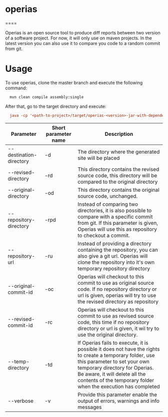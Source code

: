 operias
===

====

Operias is an open source tool to produce diff reports between two version of a software project. For now, it will only use on maven projects. In the latest version you can also use it to compare you code to a random commit from git.


Usage
=======

To use operias, clone the master branch and execute the following command:
```
  mvn clean compile assembly:single
```
After that, go to the target directory and execute:
```ini
  java -cp '<path-to-project>/target/operias-<version>-jar-with-dependencies.jar' operias.Main [--destination-directory dir] [--revised-directory dir] [--original-directory dir] [--repository-directory dir] [--repository-url url] [--original-commit-id commit-id] [--revised-commit-id commit-id] [--temp-directory dir] [--verbose]
```

Parameter | Short parameter name | Description | 
----------|----------|-----------|
--destination-directory | -d | The directory where the generated site will be placed
--revised-directory | -rd | This directory contains the revised source code, this directory will be compared to the original directory
--original-directory | -od | This directory contains the original source code, unchanged.
--repository-directory | -rpd | Instead of comparing two directories, it is also possible to compare with a specific commit from git. If this parameter is given, Operias will use this as repository to checkout a commit.
--repository-url | -ru | Instead of providing a directory containing the repository, you can also give a git url. Operias will clone the repository into it's own temporary repository directory
--original-commit-id | -oc | Operias will checkout to this commit to use as original source code. If no repository directory or url is given, operias will try to use the revised directory as repository
--revised-commit-id | -rc | Operias will checkout to this commit to use as revised source code, this time if no repository directory or url is given, it wil try to use the original directory.
--temp-directory | -td | If Operias fails to execute, it is possible it does not have the rights to create a temporary folder, use this parameter to set your own temporary directory for Operias. Be aware, it will delete all the contents of the temporary folder when the execution has completed
--verbose | -v | Provide this parameter enable the output of errors, warnings and info messages


